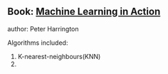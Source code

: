 Book: [Machine Learning in Action](http://www.manning.com/pharrington/)
------------------------------------------------------------------------
author: Peter Harrington

Algorithms included:
1. K-nearest-neighbours(KNN)
2. 